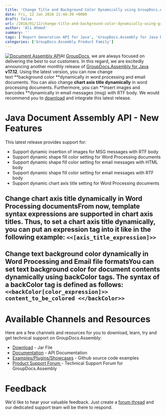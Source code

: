 ```yaml
---
title: 'Change Title and Background Color Dynamically using GroupDocs.Assembly for Java 17.12'
date: Fri, 12 Jan 2018 21:44:39 +0000
draft: false
url: /2018/01/12/change-title-and-background-color-dynamically-using-groupdocs.assembly-for-java-17.12/
author: 'Ali Ahmed'
summary: ''
tags: ['Report Generation API for Java', 'GroupDocs.Assembly for Java Releases']
categories: ['GroupDocs.Assembly Product Family']
---
```


[![Document Assembly API](http://blog.groupdocs.com/wp-content/uploads/sites/4/2017/03/groupdocs-assembly-java-1.png)](https://www.groupdocs.com/products/assembly/java)At [GroupDocs](https://www.groupdocs.com/), we are always focused on delivering the best to our customers. In this regard, we are excitedly announcing another monthly release of [GroupDocs.Assembly for Java](https://products.groupdocs.com/assembly/java) **v17.12**. Using the latest version, you can now change text **background color **dynamically in word processing and email documents. You can also change **chart axis title dynamically** in word processing documents. Furthermore, you can **insert images and barcodes **dynamically in email messages (msg) with RTF body. We would recommend you to [download](https://downloads.groupdocs.com/assembly/java) and integrate this latest release.

# Java Document Assembly API - New Features

This latest release provides support for:

*   Support dynamic insertion of images for MSG messages with RTF body
*   Support dynamic shape fill color setting for Word Processing documents
*   Support dynamic shape fill color setting for email messages with HTML body
*   Support dynamic shape fill color setting for email messages with RTF body
*   Support dynamic chart axis title setting for Word Processing documents

## Change chart axis title dynamically in Word Processing documentsFrom now, template syntax expressions are supported in chart axis titles. Thus, to set a chart axis title dynamically, you can put an expression tag into it like in the following example: `<<[axis_title_expression]>>`

## Change text background color dynamically in Word Processing and Email file formatsYou can set text background color for document contents dynamically using backColor tags. The syntax of a backColor tag is defined as follows: `<<backColor[color_expression]>> content_to_be_colored <</backColor>>`

# Available Channels and Resources

Here are a few channels and resources for you to download, learn, try and get technical support on GroupDocs.Assembly:

*   [Download](https://downloads.groupdocs.com/assembly/java "GroupDocs.Assembly for Java Downloads") - Jar File
*   [Documentation](https://docs.groupdocs.com/display/assemblyjava/Home "GroupDocs.Assembly for Java Documentation") - API Documentation
*   [Examples/Plugins/Showcases](https://github.com/groupdocs-assembly/GroupDocs.Assembly-for-Java "Document Generation for Java examples and showcases") - Github source code examples
*   [Product Support Forum ](https://forum.groupdocs.com/c/assembly "GroupDocs.Assembly for Java Support forum")\- Technical Support Forum for GroupDocs.Assembly

# Feedback

We'd like to hear your valuable feedback. Just create a [forum thread](https://forum.groupdocs.com/c/assembly "Technical Support Forum") and our dedicated support team will be there to respond.





